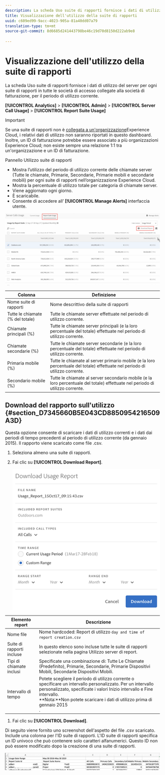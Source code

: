 ```yaml
---
description: La scheda Uso suite di rapporti fornisce i dati di utilizzo del server per ogni suite di rapporti in tutte le società di accesso collegate alla società di fatturazione, per il periodo di utilizzo corrente.
title: Visualizzazione dell'utilizzo della suite di rapporti
uuid: c609ed99-9acc-4023-905a-81a40dd07a79
translation-type: tm+mt
source-git-commit: 8d6685d241443798be46c19d70d8150d222ab9e8

---
```



# Visualizzazione dell&#39;utilizzo della suite di rapporti

La scheda Uso suite di rapporti fornisce i dati di utilizzo del server per ogni suite di rapporti in tutte le società di accesso collegate alla società di fatturazione, per il periodo di utilizzo corrente.

**[!UICONTROL Analytics]** > **[!UICONTROL Admin]** > **[!UICONTROL Server Call Usage]** > **[!UICONTROL Report Suite Usage]**

>[!IMPORTANT]
>
>Se una suite di rapporti non è [collegata a un&#39;organizzazione](https://docs.adobe.com/content/help/it-IT/core-services/interface/about-core-services/report-suite-mapping.html)Experience Cloud, i relativi dati di utilizzo non saranno riportati in questo dashboard. Inoltre, un ID di fatturazione potrebbe essere associato a più organizzazioni Experience Cloud; non esiste sempre una relazione 1:1 tra un&#39;organizzazione e un ID di fatturazione.

Pannello Utilizzo suite di rapporti

* Mostra l’utilizzo del periodo di utilizzo corrente delle chiamate server (Tutte le chiamate, Primarie, Secondarie, Primarie mobili e secondarie mobili) per ogni suite di rapporti nell’organizzazione Experience Cloud.
* Mostra la percentuale di utilizzo totale per categoria di chiamate server.
* Viene aggiornato ogni giorno.
* È scaricabile.
* Consente di accedere all’ **[!UICONTROL Manage Alerts]** interfaccia utente.

![](assets/report-suite-usage.png)

| Colonna | Definizione |
|--- |--- |
| Nome suite di rapporti | Nome descrittivo della suite di rapporti |
| Tutte le chiamate (% del totale) | Tutte le chiamate server effettuate nel periodo di utilizzo corrente. |
| Chiamate principali (%) | Tutte le chiamate server principali (e la loro percentuale del totale) effettuate nel periodo di utilizzo corrente. |
| Chiamate secondarie (%) | Tutte le chiamate server secondarie (e la loro percentuale del totale) effettuate nel periodo di utilizzo corrente. |
| Primaria mobile (%) | Tutte le chiamate al server primario mobile (e la loro percentuale del totale) effettuate nel periodo di utilizzo corrente. |
| Secondario mobile (%) | Tutte le chiamate al server secondario mobile (e la loro percentuale del totale) effettuate nel periodo di utilizzo corrente. |


## Download del rapporto sull&#39;utilizzo {#section_D7345660B5E043CD8850954216509A3D}

Questa opzione consente di scaricare i dati di utilizzo correnti e i dati dai periodi di tempo precedenti al periodo di utilizzo corrente (da gennaio 2015). Il rapporto viene scaricato come file .csv.

1. Seleziona almeno una suite di rapporti.
1. Fai clic su **[!UICONTROL Download Report]**.

   ![](assets/download_report.png)

| Elemento report | Descrizione |
|--- |--- |
| Nome file | Nome hardcoded: Report di utilizzo `day and time of report creation.csv` |
| Suite di rapporti incluse | In questo elenco sono incluse tutte le suite di rapporti selezionate nella pagina Utilizzo server di report. |
| Tipi di chiamate inclusi | Specificate una combinazione di:  Tutte Le Chiamate (Predefinito), Primarie, Secondarie, Primarie Dispositivi Mobili, Secondarie Dispositivi Mobili. |
| Intervallo di tempo | Potete scegliere il periodo di utilizzo corrente o specificare un intervallo personalizzato.  Per un intervallo personalizzato, specificate i valori Inizio intervallo e Fine intervallo. <br>**Nota:**Non potete scaricare i dati di utilizzo prima di gennaio 2015</br>. |

1. Fai clic su **[!UICONTROL Download]**.

Di seguito viene fornito uno screenshot dell&#39;aspetto del file .csv scaricato. Include una colonna per l&#39;ID suite di rapporti. L&#39;ID suite di rapporti specifica un ID univoco che può contenere solo caratteri alfanumerici. Questo ID non può essere modificato dopo la creazione di una suite di rapporti.

![](assets/download-usage.png)
